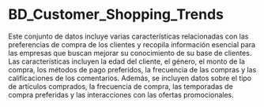# BD_Customer_Shopping_Trends

Este conjunto de datos incluye varias características relacionadas con las preferencias de compra de los clientes y recopila información esencial para las empresas que buscan mejorar su conocimiento de su base de clientes. Las características incluyen la edad del cliente, el género, el monto de la compra, los métodos de pago preferidos, la frecuencia de las compras y las calificaciones de los comentarios. Además, se incluyen datos sobre el tipo de artículos comprados, la frecuencia de compra, las temporadas de compra preferidas y las interacciones con las ofertas promocionales. 
